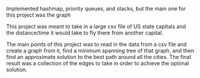 Implemented hashmap, priority queues, and stacks, but the main one for this project was the graph 

This project was meant to take in a large csv file of US state capitals and the distance/time it would take to fly there from another capital.

The main points of this project was to read in the data from a csv file and create a graph from it, find a minimum spanning tree of that graph, and then find an approximate solution to the best path around all the cities. 
The final result was a collection of the edges to take in order to achieve the optimal solution.
